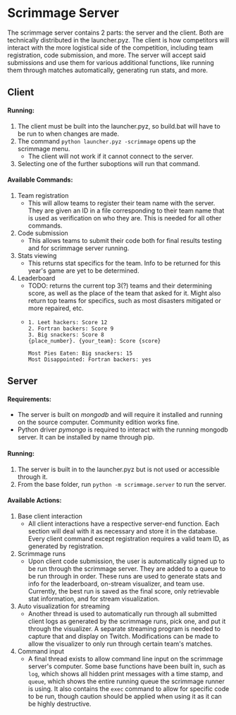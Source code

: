 # Scrimmage ServerThe scrimmage server contains 2 parts: the server and the client. Both are technically distributed in the launcher.pyz.The client is how competitors will interact with the more logistical side of the competition, including teamregistration, code submission, and more. The server will accept said submissions and use them for various additionalfunctions, like running them through matches automatically, generating run stats, and more.## Client#### Running:1. The client must be built into the launcher.pyz, so build.bat will have to be run to when changes are made.2. The command `python launcher.pyz -scrimmage` opens up the scrimmage menu.    - The client will not work if it cannot connect to the server.3. Selecting one of the further suboptions will run that command.#### Available Commands:1. Team registration    - This will allow teams to register their team name with the server. They are given an ID in a file corresponding to    their team name that is used as verification on who they are. This is needed for all other commands.2. Code submission    - This allows teams to submit their code both for final results testing and for scrimmage server running.3. Stats viewing    - This returns stat specifics for the team. Info to be returned for this year's game are yet to be determined.4. Leaderboard    - TODO: returns the current top 3(?) teams and their determining score, as well as the place of the team that asked    for it. Might also return top teams for specifics, such as most disasters mitigated or more repaired, etc.    - ```      1. Leet hackers: Score 12      2. Fortran backers: Score 9      3. Big snackers: Score 8      {place_number}. {your_team}: Score {score}            Most Pies Eaten: Big snackers: 15      Most Disappointed: Fortran backers: yes      ```## Server#### Requirements:- The server is built on *mongodb* and will require it installed and running on the source computer. Community editionworks fine.- Python driver *pymongo* is required to interact with the running mongodb server. It can be installed by name throughpip.#### Running:1. The server is built in to the launcher.pyz but is not used or accessible through it.2. From the base folder, run `python -m scrimmage.server` to run the server.#### Available Actions:1. Base client interaction    - All client interactions have a respective server-end function. Each section will deal with it as necessary and    store it in the database. Every client command except registration requires a valid team ID, as generated by    registration.2. Scrimmage runs    - Upon client code submission, the user is automatically signed up to be run through the scrimmage server. They are     added to a queue to be run through in order. These runs are used to generate stats and info for the leaderboard,     on-stream visualizer, and team use. Currently, the best run is saved as the final score, only retrievable stat     information, and for stream visualization.3. Auto visualization for streaming    - Another thread is used to automatically run through all submitted client logs as generated by the scrimmage runs,    pick one, and put it through the visualizer. A separate streaming program is needed to capture that and display on     Twitch. Modifications can be made to allow the visualizer to only run through certain team's matches.4. Command input    - A final thread exists to allow command line input on the scrimmage server's computer. Some base functions have    been built in, such as `log`, which shows all hidden print messages with a time stamp, and `queue`, which shows the    entire running queue the scrimmage runner is using. It also contains the `exec` command to allow for specific code    to be run, though caution should be applied when using it as it can be highly destructive.